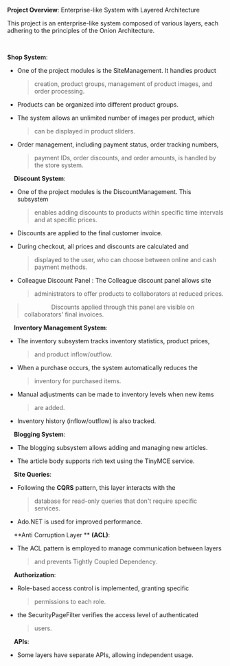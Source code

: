 **Project Overview**: Enterprise-like System with Layered Architecture

This project is an enterprise-like system composed of various layers,
each adhering to the principles of the Onion Architecture.

 

**Shop System**:

-   One of the project modules is the SiteManagement. It handles product
    > creation, product groups, management of product images, and order
    > processing.

-   Products can be organized into different product groups.

-   The system allows an unlimited number of images per product, which
    > can be displayed in product sliders.

-   Order management, including payment status, order tracking numbers,
    > payment IDs, order discounts, and order amounts, is handled by the
    > store system.


    **Discount System**:
-   One of the project modules is the DiscountManagement. This subsystem
    > enables adding discounts to products within specific time
    > intervals and at specific prices.

-   Discounts are applied to the final customer invoice.

-   During checkout, all prices and discounts are calculated and
    > displayed to the user, who can choose between online and cash
    > payment methods.

-   Colleague Discount Panel : The Colleague discount panel allows site
    > administrators to offer products to collaborators at reduced
    > prices.

>                 Discounts applied through this panel are visible on
> collaborators' final invoices.



    **Inventory Management System**:
-   The inventory subsystem tracks inventory statistics, product prices,
    > and product inflow/outflow.

-   When a purchase occurs, the system automatically reduces the
    > inventory for purchased items.

-   Manual adjustments can be made to inventory levels when new items
    > are added.

-   Inventory history (inflow/outflow) is also tracked.



    **Blogging System**:
-   The blogging subsystem allows adding and managing new articles.

-   The article body supports rich text using the TinyMCE service.


    **Site Queries**:
-   Following the **CQRS** pattern, this layer interacts with the
    > database for read-only queries that don't require specific
    > services.

-   Ado.NET is used for improved performance.


    **Anti Corruption Layer ** **(ACL)**:
-   The ACL pattern is employed to manage communication between layers
    > and prevents Tightly Coupled Dependency.



    **Authorization**:
-   Role-based access control is implemented, granting specific
    > permissions to each role.

-   the SecurityPageFilter verifies the access level of authenticated
    > users.

    **APIs**:

-   Some layers have separate APIs, allowing independent usage.
